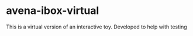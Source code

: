 # avena-ibox-virtual
This is a virtual version of an interactive toy. Developed to help with testing
